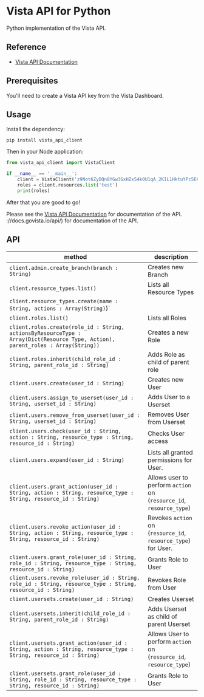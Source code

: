 
# Vista API for Python

Python implementation of the Vista API.

## Reference

- [Vista API Documentation](https://docs.govista.io/api/)

## Prerequisites

You'll need to create a Vista API key from the Vista Dashboard.

## Usage

Install the dependency:

```
pip install vista_api_client
```

Then in your Node application:

```python
from vista_api_client import VistaClient

if __name__ == '__main__':
    client = VistaClient('z9Not6ZyDQn8YGw3GxHZx54k0U1qA_2KIL1HktuYPc5EKEfd', 'branch_name')
    roles = client.resources.list('test')
    print(roles)
```

After that you are good to go!

Please see the [Vista API Documentation](https://docs.govista.io/api/) for documentation of the API.
://docs.govista.io/api/) for documentation of the API.


## API
| method | description |
|--------|-------------|
| `client.admin.create_branch(branch : String)`       | Creates new Branch         |
| `client.resource_types.list()`       | Lists all Resource Types         |
| `client.resource_types.create(name : String, actions : Array(String)`)`       |
| `client.roles.list()`       | Lists all Roles         |
| `client.roles.create(role_id : String, actionsByResourceType : Array(Dict(Resource Type, Action), parent_roles : Array(String))`      | Creates a new Role        |
| `client.roles.inherit(child_role_id : String, parent_role_id : String)`       | Adds Role as child of parent role         |
| `client.users.create(user_id : String)`       | Creates new User         |
| `client.users.assign_to_userset(user_id : String, userset_id : String)`       | Adds User to a Userset         |
| `client.users.remove_from_userset(user_id : String, userset_id : String)`       | Removes User from Userset         |
| `client.users.check(user_id : String, action : String, resource_type : String, resource_id : String)`       | Checks User access         |
| `client.users.expand(user_id : String)`       | Lists all granted permissions for User.         |
| `client.users.grant_action(user_id : String, action : String, resource_type : String, resource_id : String)`       | Allows user to perform `action` on (`resource_id`, `resource_type`)        |
| `client.users.revoke_action(user_id : String, action : String, resource_type : String, resource_id : String)`       | Revokes `action` on (`resource_id`, `resource_type`) for User.       |
| `client.users.grant_role(user_id : String, role_id : String, resource_type : String, resource_id : String)`       | Grants Role to User         |
| `client.users.revoke_role(user_id : String, role_id : String, resource_type : String, resource_id : String)`       | Revokes Role from User         |
| `client.usersets.create(user_id : String)`       | Creates Userset         |
| `client.usersets.inherit(child_role_id : String, parent_role_id : String)`       | Adds Userset as child of parent Userset         |
| `client.usersets.grant_action(user_id : String, action : String, resource_type : String, resource_id : String)`       | Allows User to perform `action` on (`resource_id`, `resource_type`)       |
| `client.usersets.grant_role(user_id : String, role_id : String, resource_type : String, resource_id : String)`       | Grants Role to User         |

